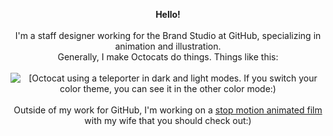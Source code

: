 <p align="center">
  <b> Hello! </b> <br> <br>
  I'm a staff designer working for the Brand Studio at GitHub, specializing in animation and illustration. <br> Generally, I make Octocats do things. Things like this: <br><br>
<picture>
  <source media="(prefers-color-scheme: dark)" srcset="https://user-images.githubusercontent.com/19292210/199123129-b9c2437d-4e6d-4f1c-a7ea-d9a91babb41d.gif">
  <source media="(prefers-color-scheme: light)" srcset="https://user-images.githubusercontent.com/19292210/88347096-c067a980-ccfe-11ea-8a06-bdaf552fee06.gif">
  <img alt="[Octocat using a teleporter in dark and light modes. If you switch your color theme, you can see it in the other color mode:)" src="https://user-images.githubusercontent.com/25423296/163456779-a8556205-d0a5-45e2-ac17-42d089e3c3f8.png](https://user-images.githubusercontent.com/19292210/88347096-c067a980-ccfe-11ea-8a06-bdaf552fee06.gif)">
</picture>
 

  <br>
  <br>
  Outside of my work for GitHub, I'm working on a <a href="http://www.instagram.com/wowshortfilm"> stop motion animated film </a> with my wife that you should check out:)

